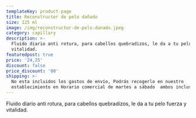 ```yaml
---
templateKey: product-page
title: Reconstructor de pelo dañado
size: 125 ml
image: /img/reconstructor-de-pelo-danado.jpeg
category: capillary
description: >-
  Fluido diario anti rotura, para cabellos quebradizos, le da a tu pelo fuerza y
  vitalidad.
featuredpost: true
price: '24,25'
discount: false
price_discount: '00'
shipping: >-
  No esta incluidos los gastos de envío, Podrás recogerlo en nuestro
  establecimiento en Horario comercial de martes a sábado  ambos inclusive.
---
```

Fluido diario anti rotura, para cabellos quebradizos, le da a tu pelo fuerza y vitalidad.
